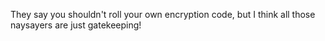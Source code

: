 They say you shouldn't roll your own encryption code, but I think all those naysayers are just gatekeeping!
